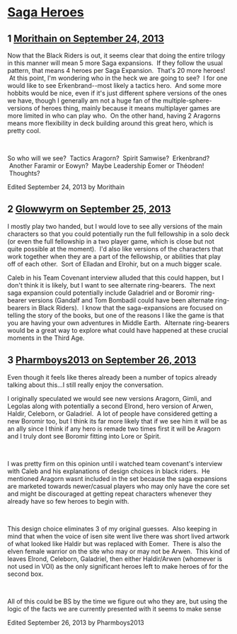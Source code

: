 # [Saga Heroes](https://community.fantasyflightgames.com/topic/90963-saga-heroes/)

## 1 [Morithain on September 24, 2013](https://community.fantasyflightgames.com/topic/90963-saga-heroes/?do=findComment&comment=874135)

Now that the Black Riders is out, it seems clear that doing the entire trilogy in this manner will mean 5 more Saga expansions.  If they follow the usual pattern, that means 4 heroes per Saga Expansion.  That's 20 more heroes!  At this point, I'm wondering who in the heck we are going to see?  I for one would like to see Erkenbrand--most likely a tactics hero.  And some more hobbits would be nice, even if it's just different sphere versions of the ones we have, though I generally am not a huge fan of the multiple-sphere-versions of heroes thing, mainly because it means multiplayer games are more limited in who can play who.  On the other hand, having 2 Aragorns means more flexibility in deck building around this great hero, which is pretty cool.  

 

So who will we see?  Tactics Aragorn?  Spirit Samwise?  Erkenbrand?  Another Faramir or Eowyn?  Maybe Leadership Éomer or Théoden!  Thoughts?

Edited September 24, 2013 by Morithain

## 2 [Glowwyrm on September 25, 2013](https://community.fantasyflightgames.com/topic/90963-saga-heroes/?do=findComment&comment=874533)

I mostly play two handed, but I would love to see ally versions of the main characters so that you could potentially run the full fellowship in a solo deck (or even the full fellowship in a two player game, which is close but not quite possible at the moment).  I'd also like versions of the characters that work together when they are a part of the fellowship, or abilities that play off of each other.  Sort of Elladan and Elrohir, but on a much bigger scale.

Caleb in his Team Covenant interview alluded that this could happen, but I don't think it is likely, but I want to see alternate ring-bearers.  The next saga expansion could potentially include Galadriel and or Boromir ring-bearer versions (Gandalf and Tom Bombadil could have been alternate ring-bearers in Black Riders).  I know that the saga-expansions are focused on telling the story of the books, but one of the reasons I like the game is that you are having your own adventures in Middle Earth.  Alternate ring-bearers would be a great way to explore what could have happened at these crucial moments in the Third Age.

## 3 [Pharmboys2013 on September 26, 2013](https://community.fantasyflightgames.com/topic/90963-saga-heroes/?do=findComment&comment=875428)

Even though it feels like theres already been a number of topics already talking about this...I still really enjoy the conversation.  

I originally speculated we would see new versions Aragorn, Gimli, and Legolas along with potentially a second Elrond, hero version of Arwen, Haldir, Celeborn, or Galadriel.  A lot of people have considered getting a new Boromir too, but I think its far more likely that if we see him it will be as an ally since I think if any hero is remade two times first it will be Aragorn and I truly dont see Boromir fitting into Lore or Spirit.

 

I was pretty firm on this opinion until i watched team covenant's interview with Caleb and his explanations of design choices in black riders.  He mentioned Aragorn wasnt included in the set because the saga expansions are marketed towards newer/casual players who may only have the core set and might be discouraged at getting repeat characters whenever they already have so few heroes to begin with.

 

This design choice eliminates 3 of my original guesses.  Also keeping in mind that when the voice of isen site went live there was short lived artwork of what looked like Haldir but was replaced with Eomer.  There is also the elven female warrior on the site who may or may not be Arwen.  This kind of leaves Elrond, Celeborn, Galadriel, then either Haldir/Arwen (whomever is not used in VOI) as the only significant heroes left to make heroes of for the second box.

 

All of this could be BS by the time we figure out who they are, but using the logic of the facts we are currently presented with it seems to make sense

Edited September 26, 2013 by Pharmboys2013

